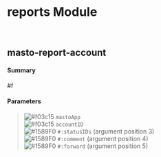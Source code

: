 # reports Module


<br />

## masto-report-account
#### Summary
#f
#### Parameters
> ![#f03c15](https://placehold.it/15/f03c15/000000?text=+) `mastoApp` <br />
> ![#f03c15](https://placehold.it/15/f03c15/000000?text=+) `accountID` <br />
> ![#1589F0](https://placehold.it/15/1589F0/000000?text=+) `#:statusIDs` (argument position 3) <br />
> ![#1589F0](https://placehold.it/15/1589F0/000000?text=+) `#:comment` (argument position 4) <br />
> ![#1589F0](https://placehold.it/15/1589F0/000000?text=+) `#:forward` (argument position 5) <br />

<br />

